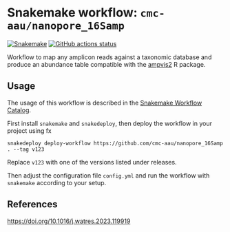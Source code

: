 # Snakemake workflow: `cmc-aau/nanopore_16Samp`

[![Snakemake](https://img.shields.io/badge/snakemake-≥7.18.2-brightgreen.svg)](https://snakemake.github.io)
[![GitHub actions status](https://github.com/cmc-aau/nanopore_16Samp/workflows/Tests/badge.svg)](https://github.com/cmc-aau/nanopore_16Samp/actions?query=branch%3Amain+workflow%3ATests)

Workflow to map any amplicon reads against a taxonomic database and produce an abundance table compatible with the [ampvis2](https://github.com/kasperskytte/ampvis2) R package.

## Usage
The usage of this workflow is described in the [Snakemake Workflow Catalog](https://snakemake.github.io/snakemake-workflow-catalog?usage=cmc-aau/nanopore_16Samp).

First install `snakemake` and `snakedeploy`, then deploy the workflow in your project using fx

```
snakedeploy deploy-workflow https://github.com/cmc-aau/nanopore_16Samp . --tag v123
```

Replace `v123` with one of the versions listed under releases.

Then adjust the configuration file `config.yml` and run the workflow with `snakemake` according to your setup.

## References
https://doi.org/10.1016/j.watres.2023.119919
